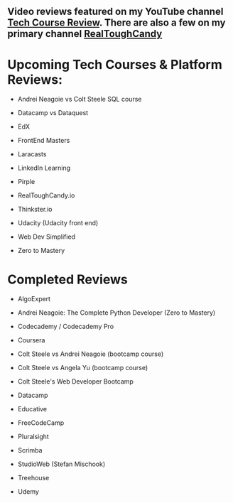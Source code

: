 ## Video reviews featured on my YouTube channel [Tech Course Review](https://www.youtube.com/techcoursereview). There are also a few on my primary channel [RealToughCandy](https://www.youtube.com/realtoughcandy)

# Upcoming Tech Courses & Platform Reviews:

- Andrei Neagoie vs Colt Steele SQL course

- Datacamp vs Dataquest

- EdX

- FrontEnd Masters

- Laracasts

- LinkedIn Learning

- Pirple

- RealToughCandy.io

- Thinkster.io 

- Udacity (Udacity front end)

- Web Dev Simplified

- Zero to Mastery


# Completed Reviews

- AlgoExpert

- Andrei Neagoie: The Complete Python Developer (Zero to Mastery)

- Codecademy / Codecademy Pro

- Coursera

- Colt Steele vs Andrei Neagoie (bootcamp course)

- Colt Steele vs Angela Yu (bootcamp course)

- Colt Steele's Web Developer Bootcamp

- Datacamp

- Educative

- FreeCodeCamp

- Pluralsight

- Scrimba

- StudioWeb (Stefan Mischook)

- Treehouse

- Udemy



